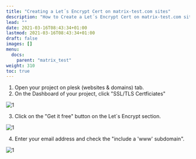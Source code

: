 ```yaml
---
title: "Creating a Let´s Encrypt Cert on matrix-test.com sites"
description: "How to Create a Let´s Encrypt Cert on matrix-test.com sites"
lead: ""
date: 2021-03-16T08:43:34+01:00
lastmod: 2021-03-16T08:43:34+01:00
draft: false
images: []
menu:
  docs:
    parent: "matrix_test"
weight: 310
toc: true
---
```


1. Open your project on plesk (websites & domains) tab.
2. On the Dashboard of your project, click "SSL/TLS Certficiates"

![1](assets/images/ssl-matrix-test/1.jpg)

3. Click on the "Get it free" button on the Let´s Encrypt section.

![1](assets/images/ssl-matrix-test/2.jpg)

4. Enter your email address and check the "include a 'www' subdomain".

![1](assets/images/ssl-matrix-test/3.jpg)